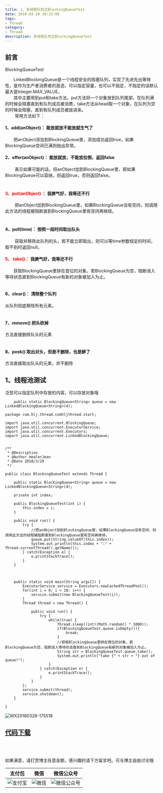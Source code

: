 ```yaml
---
title: 1、多线程队列之BlockingQueueTest
date: 2018-03-28 18:33:00
tags: 
- Thread
category: 
- Thread
description: 多线程队列之BlockingQueueTest
---
```

<!-- image url 
https://raw.githubusercontent.com/HealerJean123/HealerJean123.github.io/master/blogImages
　　首行缩进
<font color="red">  </font>
-->

## 前言

BlockingQueueTest

　　LinkedBlockingQueue是一个线程安全的阻塞队列，实现了先进先出等特性，是作为生产者消费者的首选，可以指定容量，也可以不指定，不指定的话默认最大是Integer.MAX_VALUE，<br/>
　　其中主要用到put和take方法，put方法将一个对象放到队列尾部，在队列满的时候会阻塞直到有队列成员被消费，take方法从head取一个对象，在队列为空的时候会阻塞，直到有队列成员被放进来。<br/>
　　
常用方法如下：<br/>


#### 1、add(anObject)： 能放就放不能放就生气了

　　把anObject添加到BlockingQueue里，添加成功返回true，如果BlockingQueue空间已满则抛出异常。<br/>

#### 2、offer(anObject)： 能放就放，不能放拉倒，返回false
 　　表示如果可能的话，将anObject加到BlockingQueue里，即如果BlockingQueue可以容纳，则返回true，否则返回false。<br/>
　　
#### <font color="red"> 3、put(anObject) </font>： 我脾气好，我等还不行
 　　把anObject加到BlockingQueue里，如果BlockingQueue没有空间，则调用此方法的线程被阻断直到BlockingQueue里有空间再继续。<br/>
　
#### 4、poll(time)： 按照一段时间取出队头
 　　获取并移除此队列的头，若不能立即取出，则可以等time参数规定的时间，取不到时返回null。

#### <font color="red">5、 take()：</font> 我脾气好，我等还不行 　　
　　获取BlockingQueue里排在首位的对象，若BlockingQueue为空，阻断进入等待状态直到BlockingQueue有新的对象被加入为止。<br/> 
#### 6、clear()： 清除整个队列 
从队列彻底移除所有元素。<br/> 
#### 7、remove()  把头砍掉

方法直接删除队头的元素<br/> 
#### 8、peek() 取出对头，但是不删除，也是醉了

方法直接取出队头的元素，并不删除<br/>

## 1、线程池测试

泛型可以指定队列中存放的内容，可以存放对象哦

```
    public static BlockingQueue<String> queue = new LinkedBlockingQueue<String>(4);

```

```
package com.hlj.thread.comhljthread.start;

import java.util.concurrent.BlockingQueue;
import java.util.concurrent.ExecutorService;
import java.util.concurrent.Executors;
import java.util.concurrent.LinkedBlockingQueue;


/**
 * @Description
 * @Author HealerJean
 * @Date 2018/3/28
 */

public class BlockingQueueTest extends Thread {

    public static BlockingQueue<String> queue = new LinkedBlockingQueue<String>(4);

    private int index;

    public BlockingQueueTest(int i) {
        this.index = i;
    }

    public void run() {
        try {
            //把anObject加到BlockingQueue里，如果BlockingQueue没有空间，则调用此方法的线程被阻断直到BlockingQueue里有空间再继续。
            queue.put(String.valueOf(this.index));
            System.out.println(this.index + ":" + Thread.currentThread().getName());
        } catch(Exception e) {
            e.printStackTrace();
        }
    }



    public static void main(String args[]) {
        ExecutorService service = Executors.newCachedThreadPool();
        for(int i = 0; i < 10; i++) {
            service.submit(new BlockingQueueTest(i));
        }
        Thread thread = new Thread() {

            public void run() {
                try {
                    while(true) {
                        Thread.sleep((int)(Math.random() * 1000));
                        if(BlockingQueueTest.queue.isEmpty()){
                            break;
                        }
                        //获取BlockingQueue里排在首位的对象，若BlockingQueue为空，阻断进入等待状态直到BlockingQueue有新的对象被加入为止。
                        String str = BlockingQueueTest.queue.take();
                        System.out.println("take {" + str + "} out of queue!");
                    }
                } catch(Exception e) {
                    e.printStackTrace();
                }
            }
        };
        service.submit(thread);
        service.shutdown();
    }

}

```

![WX20180328-175518](https://raw.githubusercontent.com/HealerJean123/HealerJean123.github.io/master/blogImages/WX20180328-175518.png)


## [代码下载](https://gitee.com/HealerJean/CodeDownLoad/raw/master/2018_03_28_1_%E5%A4%9A%E7%BA%BF%E7%A8%8B%E9%98%9F%E5%88%97%E4%B9%8BBlockingQueueTest/com-hlj-thread.zip)

<br/><br/><br/>
如果满意，请打赏博主任意金额，感兴趣的请下方留言吧。可与博主自由讨论哦

|支付包 | 微信|微信公众号|
|:-------:|:-------:|:------:|
|![支付宝](https://raw.githubusercontent.com/HealerJean123/HealerJean123.github.io/master/assets/img/tctip/alpay.jpg) | ![微信](https://raw.githubusercontent.com/HealerJean123/HealerJean123.github.io/master/assets/img/tctip/weixin.jpg)|![微信公众号](https://raw.githubusercontent.com/HealerJean123/HealerJean123.github.io/master/assets/img/my/qrcode_for_gh_a23c07a2da9e_258.jpg)|




<!-- Gitalk 评论 start  -->

<link rel="stylesheet" href="https://unpkg.com/gitalk/dist/gitalk.css">
<script src="https://unpkg.com/gitalk@latest/dist/gitalk.min.js"></script> 
<div id="gitalk-container"></div>    
 <script type="text/javascript">
    var gitalk = new Gitalk({
		clientID: `1d164cd85549874d0e3a`,
		clientSecret: `527c3d223d1e6608953e835b547061037d140355`,
		repo: `HealerJean123.github.io`,
		owner: 'HealerJean123',
		admin: ['HealerJean123'],
		id: '1fk9yXknLkdU4c7I',
    });
    gitalk.render('gitalk-container');
</script> 

<!-- Gitalk end -->

